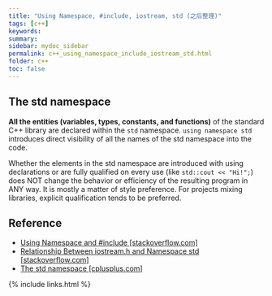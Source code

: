 ```yaml
---
title: "Using Namespace, #include, iostream, std (之后整理)"
tags: [c++]
keywords:
summary:
sidebar: mydoc_sidebar
permalink: c++_using_namespace_include_iostream_std.html
folder: c++
toc: false
---
```


## The std namespace

**All the entities (variables, types, constants, and functions)** of the standard C++ library are declared within the `std` namespace. `using namespace std` introduces direct visibility of all the names of the std namespace into the code.

Whether the elements in the std namespace are introduced with using declarations or are fully qualified on every use (like `std::cout << "Hi!";`) does NOT change the behavior or efficiency of the resulting program in ANY way. It is mostly a matter of style preference. For projects mixing libraries, explicit qualification tends to be preferred.


## Reference

* [Using Namespace and #include [stackoverflow.com]](https://stackoverflow.com/questions/5115556/c-using-namespace-and-include)
* [Relationship Between iostream.h and Namespace std [stackoverflow.com]](https://stackoverflow.com/questions/23589657/what-is-the-relationship-between-iostream-and-namespace-std)
* [The std namespace [cplusplus.com]](http://www.cplusplus.com/doc/tutorial/namespaces/)

{% include links.html %}